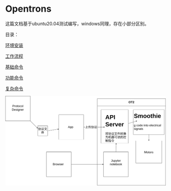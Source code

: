 # Opentrons

这篇文档基于ubuntu20.04测试编写，windows同理，存在小部分区别。

目录：

[环境安装](./环境安装.md)

[工作流程](./工作流程.md)

[基础命令](./基础命令.md)

[功能命令](./功能命令.md)

[复杂命令](./复杂命令.md)


![img](./structure.drawio.png)





